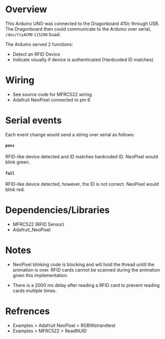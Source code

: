 
# Overview
This Arduino UNO was connected to the Dragonboard 410c through USB. The Dragonboard then could communicate to the Arduino over serial, `/dev/ttyACM0` `115200` buad.

The Arduino served 2 functions:

* Detect an RFID Device
* Indicate visually if device is authenticated (Hardcoded ID matches)


# Wiring

* See source code for MFRC522 wiring
* Adafruit NeoPixel connected to pin 6

# Serial events

Each event change would send a string over serial as follows:

#### `pass`

RFID-like device detected and ID matches hardcoded ID. NeoPixel would blink green.

#### `fail`

RFID-like device detected, however, the ID is not correct. NeoPixel would blink red.


# Dependencies/Libraries
* MFRC522 (RFID Sensor)
* Adafruit_NeoPixel

# Notes

* NeoPixel blinking code is blocking and will hold the thread untill the animation is over. RFID cards cannot be scanned during the animation given this implementation.

* There is a 2000 ms delay after reading a RFID card to prevent reading cards multiple times. 

# Refrences

* Examples > Adafruit NeoPixel > RGBWstrandtest
* Examples > MFRC522 > ReadNUID